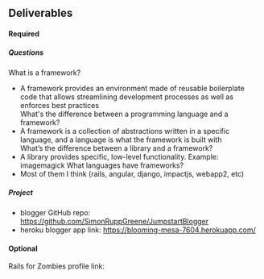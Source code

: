 ## Deliverables
#### Required
##### Questions

What is a framework?  
-   A framework provides an environment made of reusable boilerplate code that allows streamlining development           processes as well as enforces best practices  
What's the difference between a programming language and a framework?  
-   A framework is a collection of abstractions written in a specific language, and a language is what the framework     is built with  
What’s the difference between a library and a framework?  
-   A library provides specific, low-level functionality. Example: imagemagick 
What languages have frameworks?  
-   Most of them I think (rails, angular, django, impactjs, webapp2, etc)

##### Project
- blogger GitHub repo: https://github.com/SimonRuppGreene/JumpstartBlogger
- heroku blogger app link: https://blooming-mesa-7604.herokuapp.com/

#### Optional
Rails for Zombies profile link:
